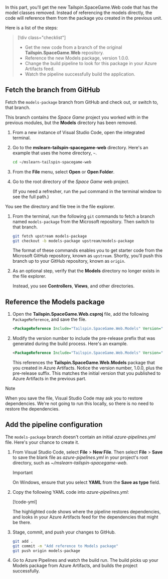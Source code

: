 In this part, you'll get the new Tailspin.SpaceGame.Web code that has the model classes removed. Instead of referencing the models directly, the code will reference them from the package you created in the previous unit. 

Here is a list of the steps:

> [!div class="checklist"]
> * Get the new code from a branch of the original **Tailspin.SpaceGame.Web** repository.
> * Reference the new Models package, version 1.0.0.
> * Change the build pipeline to look for this package in your Azure Artifacts feed.
> * Watch the pipeline successfully build the application.

## Fetch the branch from GitHub

Fetch the `models-package` branch from GitHub and check out, or switch to, that branch.

This branch contains the _Space Game_ project you worked with in the previous modules, but the **Models** directory has been removed.

1. From a new instance of Visual Studio Code, open the integrated terminal.

1. Go to the **mslearn-tailspin-spacegame-web** directory. Here's an example that uses the home directory, `~`.

    ```bash
    cd ~/mslearn-tailspin-spacegame-web
    ```

1. From the **File** menu, select **Open** or **Open Folder**.
1. Go to the root directory of the _Space Game_ web project.

    (If you need a refresher, run the `pwd` command in the terminal window to see the full path.)

You see the directory and file tree in the file explorer.

1. From the terminal, run the following `git` commands to fetch a branch named `models-package` from the Microsoft repository. Then switch to that branch.

    ```bash
    git fetch upstream models-package
    git checkout -b models-package upstream/models-package
    ```

    The format of these commands enables you to get starter code from the Microsoft GitHub repository, known as `upstream`. Shortly, you'll push this branch up to your GitHub repository, known as `origin`.
1. As an optional step, verify that the **Models** directory no longer exists in the file explorer.

    Instead, you see **Controllers**, **Views**, and other directories.

## Reference the Models package

1. Open the **Tailspin.SpaceGame.Web.csproj** file, add the following `PackageReference`, and save the file.

    ```xml
    <PackageReference Include="Tailspin.SpaceGame.Web.Models" Version="1.0.0" />
    ```

1. Modify the version number to include the pre-release prefix that was generated during the build process. Here's an example.

    ```xml
    <PackageReference Include="Tailspin.SpaceGame.Web.Models" Version="1.0.0-CI-20190621-042647" />
    ```

    This references the **Tailspin.SpaceGame.Web.Models** package that you created in Azure Artifacts. Notice the version number, 1.0.0, plus the pre-release suffix. This matches the initial version that you published to Azure Artifacts in the previous part.

> [!NOTE]
> When you save the file, Visual Studio Code may ask you to restore dependencies. We're not going to run this locally, so there is no need to restore the dependencies. 

## Add the pipeline configuration

The `models-package` branch doesn't contain an initial *azure-pipelines.yml* file. Here's your chance to create it.

1. From Visual Studio Code, select **File** > **New File**. Then select **File** > **Save** to save the blank file as *azure-pipelines.yml* in your project's root directory, such as *~/mslearn-tailspin-spacegame-web*.

    > [!IMPORTANT]
    > On Windows, ensure that you select **YAML** from the **Save as type** field.

1. Copy the following YAML code into *azure-pipelines.yml*:

    [!code-yml[](code/6-azure-pipelines-yaml.yml?highlight=39-45)]

    The highlighted code shows where the pipeline restores dependencies, and looks in your Azure Artifacts feed for the dependencies that might be there.

1. Stage, commit, and push your changes to GitHub.

    ```bash
    git add .
    git commit -m "Add reference to Models package"
    git push origin models-package
    ```

1. Go to Azure Pipelines and watch the build run. The build picks up your Models package from Azure Artifacts, and builds the project successfully.
